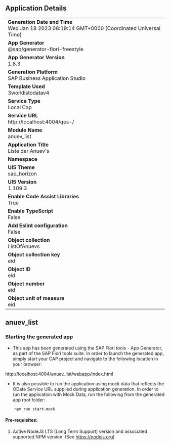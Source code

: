 ## Application Details
|               |
| ------------- |
|**Generation Date and Time**<br>Wed Jan 18 2023 08:19:14 GMT+0000 (Coordinated Universal Time)|
|**App Generator**<br>@sap/generator-fiori-freestyle|
|**App Generator Version**<br>1.8.3|
|**Generation Platform**<br>SAP Business Application Studio|
|**Template Used**<br>3worklistodatav4|
|**Service Type**<br>Local Cap|
|**Service URL**<br>http://localhost:4004/qes-/
|**Module Name**<br>anuev_list|
|**Application Title**<br>Liste der Anuev&#39;s|
|**Namespace**<br>|
|**UI5 Theme**<br>sap_horizon|
|**UI5 Version**<br>1.109.3|
|**Enable Code Assist Libraries**<br>True|
|**Enable TypeScript**<br>False|
|**Add Eslint configuration**<br>False|
|**Object collection**<br>ListOfAnuevs|
|**Object collection key**<br>eid|
|**Object ID**<br>eid|
|**Object number**<br>eid|
|**Object unit of measure**<br>eid|

## anuev_list



### Starting the generated app

-   This app has been generated using the SAP Fiori tools - App Generator, as part of the SAP Fiori tools suite.  In order to launch the generated app, simply start your CAP project and navigate to the following location in your browser:

http://localhost:4004/anuev_list/webapp/index.html

- It is also possible to run the application using mock data that reflects the OData Service URL supplied during application generation.  In order to run the application with Mock Data, run the following from the generated app root folder:

```
    npm run start-mock
```

#### Pre-requisites:

1. Active NodeJS LTS (Long Term Support) version and associated supported NPM version.  (See https://nodejs.org)


